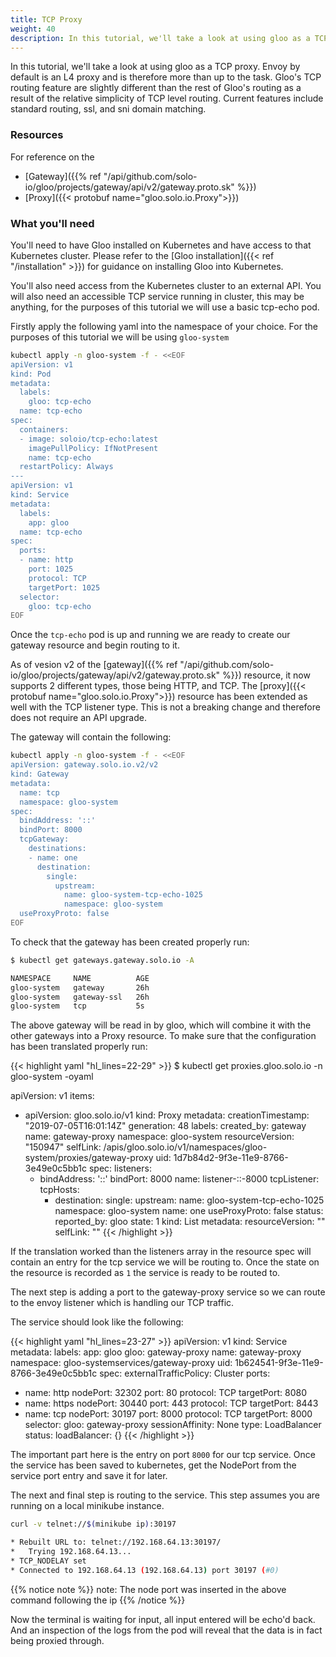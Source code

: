 ```yaml
---
title: TCP Proxy
weight: 40
description: In this tutorial, we'll take a look at using gloo as a TCP proxy.
---
```


In this tutorial, we'll take a look at using gloo as a TCP proxy. Envoy by default is an L4 proxy and is therefore
more than up to the task. Gloo's TCP routing feature are slightly different than the rest of Gloo's routing as a result
of the relative simplicity of TCP level routing. Current features include standard routing, ssl, and sni domain matching.

### Resources 

For reference on  the 

- [Gateway]({{% ref "/api/github.com/solo-io/gloo/projects/gateway/api/v2/gateway.proto.sk" %}})
- [Proxy]({{< protobuf name="gloo.solo.io.Proxy">}})

### What you'll need

You'll need to have Gloo installed on Kubernetes and have access to that Kubernetes cluster. Please refer to the
[Gloo installation]({{< ref "/installation" >}}) for guidance on installing Gloo into Kubernetes.

You'll also need access from the Kubernetes cluster to an external API. You will also need an accessible TCP service running 
in cluster, this may be anything, for the purposes of this tutorial we will use a basic tcp-echo pod.

Firstly apply the following yaml into the namespace of your choice. For the purposes of this tutorial we will be using `gloo-system`

```bash
kubectl apply -n gloo-system -f - <<EOF
apiVersion: v1
kind: Pod
metadata:
  labels:
    gloo: tcp-echo
  name: tcp-echo
spec:
  containers:
  - image: soloio/tcp-echo:latest
    imagePullPolicy: IfNotPresent
    name: tcp-echo
  restartPolicy: Always
---
apiVersion: v1
kind: Service
metadata:
  labels:
    app: gloo
  name: tcp-echo
spec:
  ports:
  - name: http
    port: 1025
    protocol: TCP
    targetPort: 1025
  selector:
    gloo: tcp-echo
EOF
```

Once the `tcp-echo` pod is up and running we are ready to create our gateway resource and begin routing to it.

As of vesion v2 of the [gateway]({{% ref "/api/github.com/solo-io/gloo/projects/gateway/api/v2/gateway.proto.sk" %}}) 
resource, it now supports 2 different types, those being HTTP, and TCP. 
The [proxy]({{< protobuf name="gloo.solo.io.Proxy">}}) resource has been extended as well with
the TCP listener type. This is not a breaking change and therefore does not require an API upgrade. 

The gateway will contain the following: 
```bash
kubectl apply -n gloo-system -f - <<EOF
apiVersion: gateway.solo.io.v2/v2
kind: Gateway
metadata:
  name: tcp
  namespace: gloo-system
spec:
  bindAddress: '::'
  bindPort: 8000
  tcpGateway:
    destinations:
    - name: one
      destination:
        single:
          upstream:
            name: gloo-system-tcp-echo-1025
            namespace: gloo-system
  useProxyProto: false
EOF
```

To check that the gateway has been created properly run:
```bash
$ kubectl get gateways.gateway.solo.io -A

NAMESPACE     NAME          AGE
gloo-system   gateway       26h
gloo-system   gateway-ssl   26h
gloo-system   tcp           5s
```


The above gateway will be read in by gloo, which will combine it with the other gateways into a Proxy resource.
To make sure that the configuration has been translated properly run:

{{< highlight yaml "hl_lines=22-29" >}}
$ kubectl get proxies.gloo.solo.io -n gloo-system -oyaml

apiVersion: v1
items:
- apiVersion: gloo.solo.io/v1
  kind: Proxy
  metadata:
    creationTimestamp: "2019-07-05T16:01:14Z"
    generation: 48
    labels:
      created_by: gateway
    name: gateway-proxy
    namespace: gloo-system
    resourceVersion: "150947"
    selfLink: /apis/gloo.solo.io/v1/namespaces/gloo-system/proxies/gateway-proxy
    uid: 1d7b84d2-9f3e-11e9-8766-3e49e0c5bb1c
  spec:
    listeners:
    - bindAddress: '::'
      bindPort: 8000
      name: listener-::-8000
      tcpListener:
        tcpHosts:
        - destination:
            single:
              upstream:
                name: gloo-system-tcp-echo-1025
                namespace: gloo-system
          name: one
      useProxyProto: false
  status:
    reported_by: gloo
    state: 1
kind: List
metadata:
  resourceVersion: ""
  selfLink: ""
{{< /highlight >}}


If the translation worked than the listeners array in the resource spec will contain an entry for the tcp service we will be routing to.
Once the state on the resource is recorded as `1` the service is ready to be routed to.

The next step is adding a port to the gateway-proxy service so we can route to the envoy listener which is handling our TCP traffic.

The service should look like the following:

{{< highlight yaml "hl_lines=23-27" >}}
apiVersion: v1
kind: Service
metadata:
  labels:
    app: gloo
    gloo: gateway-proxy
  name: gateway-proxy
  namespace: gloo-systemservices/gateway-proxy
  uid: 1b624541-9f3e-11e9-8766-3e49e0c5bb1c
spec:
  externalTrafficPolicy: Cluster
  ports:
  - name: http
    nodePort: 32302
    port: 80
    protocol: TCP
    targetPort: 8080
  - name: https
    nodePort: 30440
    port: 443
    protocol: TCP
    targetPort: 8443
  - name: tcp
    nodePort: 30197
    port: 8000
    protocol: TCP
    targetPort: 8000
  selector:
    gloo: gateway-proxy
  sessionAffinity: None
  type: LoadBalancer
status:
  loadBalancer: {}
{{< /highlight >}}

The important part here is the entry on port `8000` for our tcp service. Once the service has been saved to kubernetes, get the NodePort from the
service port entry and save it for later.

The next and final step is routing to the service.
This step assumes you are running on a local minikube instance.
```bash
curl -v telnet://$(minikube ip):30197

* Rebuilt URL to: telnet://192.168.64.13:30197/
*   Trying 192.168.64.13...
* TCP_NODELAY set
* Connected to 192.168.64.13 (192.168.64.13) port 30197 (#0)

```

{{% notice note %}}
note: The node port was inserted in the above command following the ip
{{% /notice %}}


Now the terminal is waiting for input, all input entered will be echo'd back. And an inspection of the logs from the pod will reveal that the data
is in fact being proxied through.
